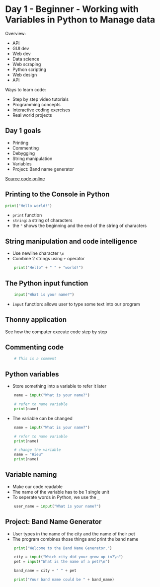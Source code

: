 # Day 1 - Beginner - Working with Variables in Python to Manage data

Overview:

- API
- GUI dev
- Web dev
- Data science
- Web scraping
- Python scripting
- Web design
- API

Ways to learn code:

- Step by step video tutorials
- Programming concepts
- Interactive coding exercises
- Real world projects

## Day 1 goals

- Printing
- Commenting
- Debygging
- String manipulation
- Variables
- Project: Band name generator

[Source code online](https://replit.com/@appbrewery/band-name-generator-end)

## Printing to the Console in Python

```py
print("Hello world!")
```

- `print` function
- `string`: a string of characters
- the `"` shows the beginning and the end of the string of characters

## String manipulation and code intelligence

- Use newline character `\n`
- Combine 2 strings using `+` operator

```py
    print("Hello" + " " + "world!")
```

## The Python input function

```py
    input("What is your name?")
```

- `input` function: allows user to type some text into our program

## Thonny application

See how the computer execute code step by step

## Commenting code

```py
    # This is a comment
```

## Python variables

- Store something into a variable to refer it later

```py
    name = input("What is your name?")

    # refer to name variable
    print(name)
```

- The variable can be changed

```py
    name = input("What is your name?")

    # refer to name variable
    print(name)

    # change the variable
    name = "Hieu"
    print(name)
```

## Variable naming

- Make our code readable
- The name of the variable has to be 1 single unit
- To seperate words in Python, we use the `_`

```py
    user_name = input("What is your name?")
```

## Project: Band Name Generator

- User types in the name of the city and the name of their pet
- The program combines those things and print the band name

```py
    print("Welcome to the Band Name Generator.")

    city = input("Which city did your grow up in?\n")
    pet = input("What is the name of a pet?\n")

    band_name = city + " " + pet

    print("Your band name could be " + band_name)
```
